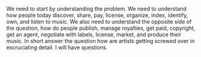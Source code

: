 We need to start by understanding the problem. We need to understand how people today discover, share, pay, license, organize, index, identify, own, and listen to music. We also need to understand the opposite side of the question, how do people publish, manage royalties, get paid, copyright, get an agent, negotiate with labels, license, market, and produce their music. In short answer the question how are artists getting screwed over in excruciating detail. I will have questions.